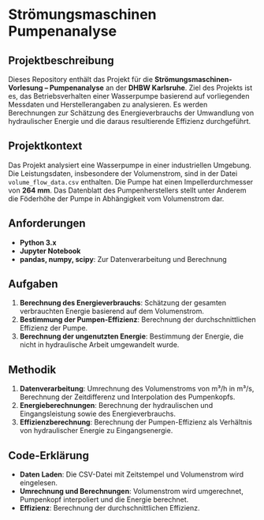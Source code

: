 # Strömungsmaschinen Pumpenanalyse

## Projektbeschreibung

Dieses Repository enthält das Projekt für die **Strömungsmaschinen-Vorlesung – Pumpenanalyse** an der **DHBW Karlsruhe**. Ziel des Projekts ist es, das Betriebsverhalten einer Wasserpumpe basierend auf vorliegenden Messdaten und Herstellerangaben zu analysieren. Es werden Berechnungen zur Schätzung des Energieverbrauchs der Umwandlung von hydraulischer Energie und die daraus resultierende Effizienz durchgeführt.

## Projektkontext

Das Projekt analysiert eine Wasserpumpe in einer industriellen Umgebung. Die Leistungsdaten, insbesondere der Volumenstrom, sind in der Datei `volume_flow_data.csv` enthalten. Die Pumpe hat einen Impellerdurchmesser von **264 mm**. Das Datenblatt des Pumpenherstellers stellt unter Anderem die Föderhöhe der Pumpe in Abhängigkeit vom Volumenstrom dar.

## Anforderungen

- **Python 3.x**
- **Jupyter Notebook**
- **pandas, numpy, scipy**: Zur Datenverarbeitung und Berechnung

## Aufgaben

1. **Berechnung des Energieverbrauchs**: Schätzung der gesamten verbrauchten Energie basierend auf dem Volumenstrom.
2. **Bestimmung der Pumpen-Effizienz**: Berechnung der durchschnittlichen Effizienz der Pumpe.
3. **Berechnung der ungenutzten Energie**: Bestimmung der Energie, die nicht in hydraulische Arbeit umgewandelt wurde.

## Methodik

1. **Datenverarbeitung**: Umrechnung des Volumenstroms von m³/h in m³/s, Berechnung der Zeitdifferenz und Interpolation des Pumpenkopfs.
2. **Energieberechnungen**: Berechnung der hydraulischen und Eingangsleistung sowie des Energieverbrauchs.
3. **Effizienzberechnung**: Berechnung der Pumpen-Effizienz als Verhältnis von hydraulischer Energie zu Eingangsenergie.

## Code-Erklärung

- **Daten Laden**: Die CSV-Datei mit Zeitstempel und Volumenstrom wird eingelesen.
- **Umrechnung und Berechnungen**: Volumenstrom wird umgerechnet, Pumpenkopf interpoliert und die Energie berechnet.
- **Effizienz**: Berechnung der durchschnittlichen Effizienz.
